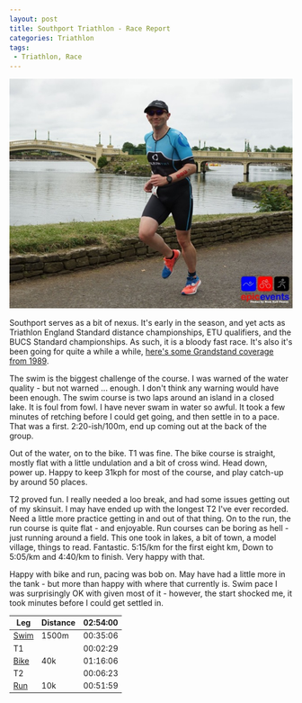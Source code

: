 ```yaml
---
layout: post
title: Southport Triathlon - Race Report
categories: Triathlon
tags: 
 - Triathlon, Race
---
```



![Southport Tri - (C) Epic Events](/assets/images/2019/05/28/southport.jpg)

Southport serves as a bit of nexus.  It's early in the season, and yet acts as Triathlon England Standard distance championships, ETU qualifiers, and the BUCS Standard championships.  As such, it is a bloody fast race.  It's also it's been going for quite a while a while, [here's some Grandstand coverage from 1989](https://www.youtube.com/watch?v=s3McjxG5SJw&t=875s).

The swim is the biggest challenge of the course.  I was warned of the water quality - but not warned ... enough.  I don't think any warning would have been enough.  The swim course is two laps around an island in a closed lake.  It is foul from fowl.  I have never swam in water so awful.  It took a few minutes of retching before I could get going, and then settle in to a pace.  That was a first.  2:20-ish/100m, end up coming out at the back of the group.

Out of the water, on to the bike.  T1 was fine.  The bike course is straight, mostly flat with a little undulation and a bit of cross wind.  Head down, power up.  Happy to keep 31kph for most of the course, and play catch-up by around 50 places.

T2 proved fun.  I really needed a loo break, and had some issues getting out of my skinsuit.  I may have ended up with the longest T2 I've ever recorded.  Need a little more practice getting in and out of that thing.  On to the run, the run course is quite flat - and enjoyable.  Run courses can be boring as hell - just running around a field.  This one took in lakes, a bit of town, a model village, things to read.  Fantastic.  5:15/km for the first eight km, Down to 5:05/km and 4:40/km to finish.  Very happy with that.

Happy with bike and run, pacing was bob on.  May have had a little more in the tank - but more than happy with where that currently is.   Swim pace I was surprisingly OK with given most of it - however, the start shocked me, it took minutes before I could get settled in.

Leg                                                   | Distance                        | 02:54:00
------------------------------------------------------|---------------------------------|---------
[Swim](https://www.strava.com/activities/2379536735)  | 1500m                           | 00:35:06
T1                                                    |                                 | 00:02:29
[Bike](https://www.strava.com/activities/2379537330)  | 40k                             | 01:16:06
T2                                                    |                                 | 00:06:23
[Run](https://www.strava.com/activities/2379537213)   | 10k                             | 00:51:59